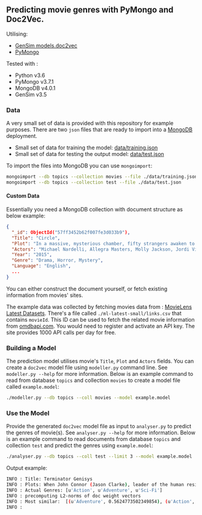 ## Predicting movie genres with PyMongo and Doc2Vec. 

Utilising:

* [GenSim models.doc2vec](https://radimrehurek.com/gensim/models/doc2vec.html)
* [PyMongo](https://api.mongodb.com/python/current/)

Tested with : 

* Python v3.6
* PyMongo v3.7.1
* MongoDB v4.0.1
* GenSim v3.5

### Data

A very small set of data is provided with this repository for example purposes. There are two `json` files that are ready to import into a [MongoDB]([MongoDB](https://www.mongodb.com)) deployment. 

* Small set of data for training the model: [data/training.json](./data/training.json) 
* Small set of data for testing the output model: [data/test.json](./data/test.json)

To import the files into MongoDB you can use `mongoimport`: 

```sh
mongoimport --db topics --collection movies --file ./data/training.json
mongoimport --db topics --collection test --file ./data/test.json 
```

#### Custom Data

Essentially you need a MongoDB collection with document structure as below example: 

```json
{
  "_id": ObjectId("57ff3452b62f007fe3d033b9"),
  "Title": "Circle",
  "Plot": "In a massive, mysterious chamber, fifty strangers awaken to find themselves ...",
  "Actors": "Michael Nardelli, Allegra Masters, Molly Jackson, Jordi Vilasuso",
  "Year": "2015",
  "Genre": "Drama, Horror, Mystery",  
  "Language": "English",
  ...
}
```

You can either construct the document yourself, or fetch existing information from movies' sites. 

The example data was collected by fetching movies data from : [MovieLens Latest Datasets](http://grouplens.org/datasets/movielens/latest/). There's a file called `./ml-latest-small/links.csv` that contains `movieId`. This ID can be used to fetch the related movie information from [omdbapi.com](www.omdbapi.com). You would need to register and activate an API key. The site provides 1000 API calls per day for free. 

### Building a Model 

The prediction model utilises movie's `Title`, `Plot` and `Actors` fields. 
You can create a `doc2vec` model file using `modeller.py` command line. See `modeller.py --help` for more information. Below is an example command to read from database `topics` and collection `movies` to create a model file called `example.model`: 

```sh
./modeller.py --db topics --coll movies --model example.model
```

### Use the Model

Provide the generated `doc2vec` model file as input to `analyser.py` to predict the genres of movie(s). See `analyser.py --help` for more information. Below is an example command to read documents from database `topics` and collection `test` and predict the genres using `example.model`: 

```sh
./analyser.py --db topics --coll test --limit 3 --model example.model
```

Output example: 

```sh
INFO : Title: Terminator Genisys
INFO : Plots: When John Connor (Jason Clarke), leader of the human resistance, sends Sgt. Kyle Reese (Jai Courtney) back to 1984 to protect Sarah Connor (Emilia Clarke) and safeguard the future, an unexpected turn of events creates a fractured timeline. Now, Sgt. Reese finds himself in a new and unfamiliar version of the past, where he is faced with unlikely allies, including the Guardian (Arnold Schwarzenegger), dangerous new enemies, and an unexpected new mission: To reset the future...
INFO : Actual Genres: [u'Action', u'Adventure', u'Sci-Fi']
INFO : precomputing L2-norms of doc weight vectors
INFO : Most similar:  [(u'Adventure', 0.5624773502349854), (u'Action', 0.5235205292701721), (u'Animation', 0.5159382820129395)]
INFO :   
```


